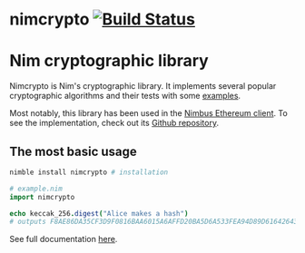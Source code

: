 # nimcrypto [![Build Status](https://ci.appveyor.com/api/projects/status/github/cheatfate/nimcrypto?branch=master&svg=true)](https://ci.appveyor.com/project/cheatfate/nimcrypto)

# Nim cryptographic library

Nimcrypto is Nim's cryptographic library. It implements several popular cryptographic algorithms and their tests with some [examples](https://github.com/cheatfate/nimcrypto/tree/master/examples).
  
Most notably, this library has been used in the [Nimbus Ethereum client](https://our.status.im/nimbus-for-newbies/). To see the implementation, check out its [Github repository](https://github.com/status-im/nimbus).


## The most basic usage

```bash
nimble install nimcrypto # installation
```

```nim
# example.nim
import nimcrypto

echo keccak_256.digest("Alice makes a hash") 
# outputs F8AE86DA35CF3D9F0816BAA6015A6AFFD20BA5D6A533FEA94D89D6164264326F
```

See full documentation [here](https://cheatfate.github.io/nimcrypto).
